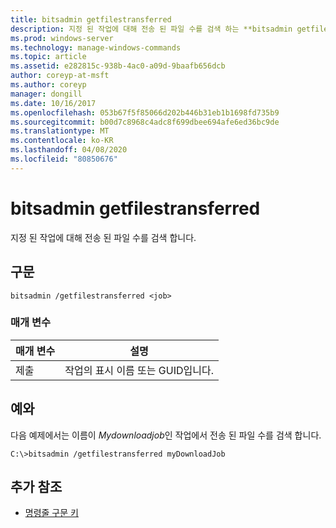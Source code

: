 ```yaml
---
title: bitsadmin getfilestransferred
description: 지정 된 작업에 대해 전송 된 파일 수를 검색 하는 **bitsadmin getfilestransferred**에 대 한 Windows 명령 항목입니다.
ms.prod: windows-server
ms.technology: manage-windows-commands
ms.topic: article
ms.assetid: e282815c-938b-4ac0-a09d-9baafb656dcb
author: coreyp-at-msft
ms.author: coreyp
manager: dongill
ms.date: 10/16/2017
ms.openlocfilehash: 053b67f5f85066d202b446b31eb1b1698fd735b9
ms.sourcegitcommit: b00d7c8968c4adc8f699dbee694afe6ed36bc9de
ms.translationtype: MT
ms.contentlocale: ko-KR
ms.lasthandoff: 04/08/2020
ms.locfileid: "80850676"
---
```

# <a name="bitsadmin-getfilestransferred"></a>bitsadmin getfilestransferred

지정 된 작업에 대해 전송 된 파일 수를 검색 합니다.

## <a name="syntax"></a>구문

```
bitsadmin /getfilestransferred <job>
```

### <a name="parameters"></a>매개 변수

| 매개 변수 | 설명 |
| -------------- | -------------- |
| 제출 | 작업의 표시 이름 또는 GUID입니다. |

## <a name="examples"></a><a name=BKMK_examples></a>예와

다음 예제에서는 이름이 *Mydownloadjob*인 작업에서 전송 된 파일 수를 검색 합니다.

```
C:\>bitsadmin /getfilestransferred myDownloadJob
```

## <a name="additional-references"></a>추가 참조

- [명령줄 구문 키](command-line-syntax-key.md)